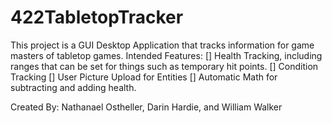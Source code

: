 # 422TabletopTracker

This project is a GUI Desktop Application that tracks information for game masters of tabletop games.
  Intended Features:
    [] Health Tracking, including ranges that can be set for things such as temporary hit points.
    [] Condition Tracking
    [] User Picture Upload for Entities
    [] Automatic Math for subtracting and adding health.

  Created By:
    Nathanael Ostheller, 
    Darin Hardie, 
    and William Walker
